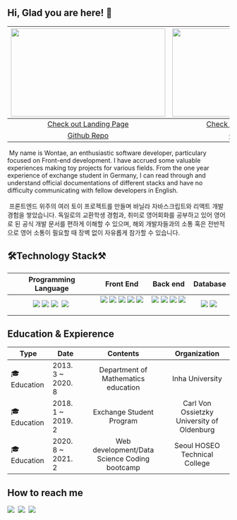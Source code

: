 ## Hi, Glad you are here! 👋

| <img src="https://user-images.githubusercontent.com/58083434/130402392-0859a094-4655-45d0-b184-a07b89a7ee23.gif" width="350" height="200"> | <img src="https://user-images.githubusercontent.com/58083434/130402483-77c32103-ace9-4db4-bd9a-fa6680eecdc1.gif" width="350" height="200"> | 
| :------: | :------: | 
| <a href="https://www.wontaechoi.tech">Check out Landing Page</a> | <a href="https://www.wontaeblog.space/projects">Check out Projects & Blog</a> | 
| [Github Repo](https://github.com/beegramin9/NextJS-Ytube-PortfolioWebsite) | [Github Repo](https://github.com/beegramin9/Gatsby-Official-Tutorial) |

&nbsp;My name is  Wontae, an enthusiastic software developer, particulary focused on Front-end development. I have accrued some valuable experiences making toy projects for various fields. From the one year experience of exchange student in Germany, I can read through and understand official documentations of different stacks and have no difficulty communicating with fellow developers in English.
<br/><br/>
&nbsp;프론트엔드 위주의 여러 토이 프로젝트를 만들며 바닐라 자바스크립트와 리액트 개발 경험을 쌓았습니다.
독일로의 교환학생 경험과, 취미로 영어회화를 공부하고 있어 영어로 된 공식 개발 문서를 편하게 이해할 수 있으며,
해외 개발자들과의 소통 혹은 전반적으로 영어 소통이 필요할 때 장벽 없이 자유롭게 참가할 수 있습니다.

## 🛠Technology Stack⚒
| **Programming Language** | **Front End** | **Back end** | **Database** |
| :------: | :------: | :------: | :------: |
| <img src="https://img.shields.io/badge/Python-3766AB?style=flat-square&logo=Python&logoColor=white"/></a>&nbsp;<img src="https://img.shields.io/badge/JavaScript-F7DF1E?style=flat-square&logo=JavaScript&logoColor=white"/></a>&nbsp;<img src="https://img.shields.io/badge/TypeScript-3178C6?style=flat-square&logo=TypeScript&logoColor=white"/></a>&nbsp; <img src="https://img.shields.io/badge/GraphQL-E434AA?style=flat-square&logo=GraphQL&logoColor=white"/></a>&nbsp;  | <img src='https://img.shields.io/badge/React-61DAFB?style=flat-square&logo=React&logoColor=white'/></a>&nbsp;<img src='https://img.shields.io/badge/Gatsby-663399?style=flat-square&logo=Gatsby&logoColor=white'/></a>&nbsp;<img src='https://img.shields.io/badge/NextJS-000000?style=flat-square&logo=Next.js&logoColor=white'/></a>&nbsp;<img src="https://img.shields.io/badge/Framer-df0eb1?style=flat-square&logo=Framer&logoColor=white"/>&nbsp;<img src='https://img.shields.io/badge/StyledComponents-DB7093?style=flat-square&logo=Styled-Components&logoColor=white'/></a>&nbsp; | <img src="https://img.shields.io/badge/Flask-000000?style=flat-square&logo=Flask&logoColor=white"/></a>&nbsp;<img src="https://img.shields.io/badge/Express-FF7200?style=flat-square&logo=Express&logoColor=white"/></a>&nbsp;<img src="https://img.shields.io/badge/NodeJS-339933?style=flat-square&logo=Node.js&logoColor=white"/></a>&nbsp;<img src="https://img.shields.io/badge/NestJS-E0234E?style=flat-square&logo=NestJS&logoColor=white"/></a>&nbsp;  | <img src="https://img.shields.io/badge/MySQL-4479A1?style=flat-square&logo=MySQL&logoColor=white"/></a>&nbsp;<img src="https://img.shields.io/badge/PostgreSQL-336791?style=flat-square&logo=PostgreSQL&logoColor=white"/></a>&nbsp; |

<!-- <img src="https://img.shields.io/badge/Numpy-013243?style=flat-square&logo=NumPy&logoColor=white"/></a>&nbsp;
<img src="https://img.shields.io/badge/Pandas-150458?style=flat-square&logo=pandas&logoColor=white"/></a>&nbsp;
<img src="https://img.shields.io/badge/Matplotlib-150458?style=flat-square&logo=pandas&logoColor=white"/></a>&nbsp;
<img src="https://img.shields.io/badge/Sklearn-150458?style=flat-square&logo=scikit-learn&logoColor=white"/></a>&nbsp;
<img src="https://img.shields.io/badge/Keras-D00000?style=flat-square&logo=Keras&logoColor=white"/></a>&nbsp;
<img src="https://img.shields.io/badge/Django-092E20?style=flat-square&logo=Django&logoColor=white"/></a>&nbsp;  
<img src="https://img.shields.io/badge/AWS-232F3E?style=flat-square&logo=Amazon-AWS&logoColor=white"/></a>&nbsp;
<img src="https://img.shields.io/badge/Jest-C21325?style=flat-square&logo=Jest&logoColor=white"/></a>&nbsp;
<img src="https://img.shields.io/badge/Docker-2496ED?style=flat-square&logo=Docker&logoColor=white"/></a>&nbsp;
-->

## Education & Expierence
| **Type** | **Date** | **Contents** | **Organization** |
| ------ | ------ | :------: | :------: |
| 🎓 Education | 2013. 3 ~ 2020. 8 | Department of Mathematics education | Inha University |
| 🎓 Education | 2018. 1 ~ 2019. 2 | Exchange Student Program | Carl Von Ossietzky University of Oldenburg |
| 🎓 Education | 2020. 8 ~ 2021. 2 | Web development/Data Science Coding bootcamp | Seoul HOSEO Technical College |

## How to reach me
<img src="https://img.shields.io/badge/GMail-EA4335?style=flat-square&logo=Gmail&logoColor=white&link=mailto:beegramin9@gmail.com"/></a>&nbsp;
<img src="https://img.shields.io/badge/Instagram-E4405F?style=flat-square&logo=Instagram&logoColor=white&link=https://www.instagram.com/beestron9/"/></a>&nbsp;
<img src="https://img.shields.io/badge/LinkedIn-0A66C2?style=flat-square&logo=LinkedIn&logoColor=white&link=https://www.linkedin.com/in/%EC%9B%90%ED%83%9C-%EC%B5%9C-136986172/"/></a>&nbsp;
<!--
**beegramin9/beegramin9** is a ✨ _special_ ✨ repository because its `README.md` (this file) appears on your GitHub profile.

Here are some ideas to get you started:

- 🔭 I’m currently working on ...
- 🌱 I’m currently learning ...
- 👯 I’m looking to collaborate on ...
- 🤔 I’m looking for help with ...
- 💬 Ask me about ...
- 📫 How to reach me: ...
- 😄 Pronouns: ...
- ⚡ Fun fact: ...
-->
